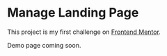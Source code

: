 # Manage Landing Page

This project is my first challenge on [Frontend Mentor](https://www.frontendmentor.io/challenges/manage-landing-page-SLXqC6P5).

Demo page coming soon.
